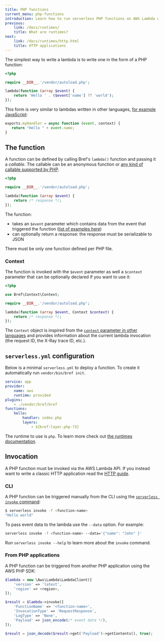 ```yaml
---
title: PHP functions
current_menu: php-functions
introduction: Learn how to run serverless PHP functions on AWS Lambda using Bref.
previous:
    link: /docs/runtimes/
    title: What are runtimes?
next:
    link: /docs/runtimes/http.html
    title: HTTP applications
---
```


The simplest way to write a lambda is to write one in the form of a PHP function:

```php
<?php

require __DIR__.'/vendor/autoload.php';

lambda(function (array $event) {
    return 'Hello ' . ($event['name'] ?? 'world');
});
```

This form is very similar to lambdas written in other languages, [for example JavaScript](https://docs.aws.amazon.com/lambda/latest/dg/nodejs-prog-model-handler.html):

```javascript
exports.myHandler = async function (event, context) {
   return "Hello " + event.name;
}
```

## The function

A function can be defined by calling Bref's `lambda()` function and passing it a *callable*. The callable can be an anonymous function or [any kind of callable supported by PHP](http://php.net/manual/en/language.types.callable.php).

```php
<?php

require __DIR__.'/vendor/autoload.php';

lambda(function (array $event) {
    return /* response */;
});
```

The function:

- takes an `$event` parameter which contains data from the event that triggered the function ([list of examples here](https://docs.aws.amazon.com/lambda/latest/dg/eventsources.html))
- can optionally return a response: the response must be serializable to JSON

There must be only one function defined per PHP file.

### Context

The function is invoked with the `$event` parameter as well a `$context` parameter that can be optionally declared if you want to use it:

```php
<?php

use Bref\Context\Context;

require __DIR__.'/vendor/autoload.php';

lambda(function (array $event, Context $context) {
    return /* response */;
});
```

The `Context` object is inspired from the [`context` parameter in other languages](https://docs.aws.amazon.com/lambda/latest/dg/nodejs-prog-model-context.html) and provides information about the current lambda invocation (the request ID, the X-Ray trace ID, etc.).

## `serverless.yml` configuration

Below is a minimal `serverless.yml` to deploy a function. To create it automatically run `vendor/bin/bref init`.

```yaml
service: app
provider:
    name: aws
    runtime: provided
plugins:
    - ./vendor/bref/bref
functions:
    hello:
        handler: index.php
        layers:
            - ${bref:layer.php-73}
```

The runtime to use is `php`. To learn more check out [the runtimes documentation](/docs/runtimes/README.md).

## Invocation

A PHP function must be invoked via the AWS Lambda API. If you instead want to write a classic HTTP application read the [HTTP guide](http.md).

### CLI

A PHP function can be triggered manually from the CLI using the [`serverless invoke` command](https://serverless.com/framework/docs/providers/aws/cli-reference/invoke/):

```bash
$ serverless invoke -f <function-name>
"Hello world"
```

To pass event data to the lambda use the `--data` option. For example:

```bash
serverless invoke -f <function-name> --data='{"name": "John" }'
```

Run `serverless invoke --help` to learn more about the `invoke` command.

### From PHP applications

A PHP function can be triggered from another PHP application using the AWS PHP SDK:

```php
$lambda = new \Aws\Lambda\LambdaClient([
    'version' => 'latest',
    'region' => <region>,
]);

$result = $lambda->invoke([
    'FunctionName' => '<function-name>',
    'InvocationType' => 'RequestResponse',
    'LogType' => 'None',
    'Payload' => json_encode(/* event data */),
]);

$result = json_decode($result->get('Payload')->getContents(), true);
```
